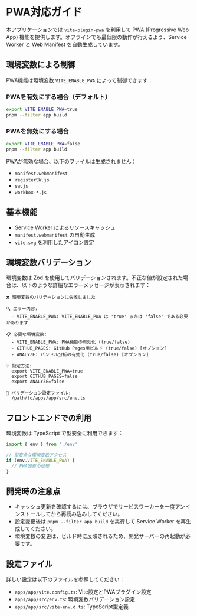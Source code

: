 # PWA対応ガイド

本アプリケーションでは `vite-plugin-pwa` を利用して PWA (Progressive Web App) 機能を提供します。オフラインでも最低限の動作が行えるよう、Service Worker と Web Manifest を自動生成しています。

## 環境変数による制御

PWA機能は環境変数 `VITE_ENABLE_PWA` によって制御できます：

### PWAを有効にする場合（デフォルト）
```bash
export VITE_ENABLE_PWA=true
pnpm --filter app build
```

### PWAを無効にする場合
```bash
export VITE_ENABLE_PWA=false
pnpm --filter app build
```

PWAが無効な場合、以下のファイルは生成されません：
- `manifest.webmanifest`
- `registerSW.js`
- `sw.js`
- `workbox-*.js`

## 基本機能
- Service Worker によるリソースキャッシュ
- `manifest.webmanifest` の自動生成
- `vite.svg` を利用したアイコン設定

## 環境変数バリデーション

環境変数は Zod を使用してバリデーションされます。不正な値が設定された場合は、以下のような詳細なエラーメッセージが表示されます：

```
❌ 環境変数のバリデーションに失敗しました

🔍 エラー内容:
  - VITE_ENABLE_PWA: VITE_ENABLE_PWA は 'true' または 'false' である必要があります

📋 必要な環境変数:
  - VITE_ENABLE_PWA: PWA機能の有効化 (true/false)
  - GITHUB_PAGES: GitHub Pages用ビルド (true/false) [オプション]
  - ANALYZE: バンドル分析の有効化 (true/false) [オプション]

💡 設定方法:
  export VITE_ENABLE_PWA=true
  export GITHUB_PAGES=false
  export ANALYZE=false

📁 バリデーション設定ファイル:
  /path/to/apps/app/src/env.ts
```

## フロントエンドでの利用

環境変数は TypeScript で型安全に利用できます：

```typescript
import { env } from './env'

// 型安全な環境変数アクセス
if (env.VITE_ENABLE_PWA) {
  // PWA固有の処理
}
```

## 開発時の注意点
- キャッシュ更新を確認するには、ブラウザでサービスワーカーを一度アンインストールしてから再読み込みしてください。
- 設定変更後は `pnpm --filter app build` を実行して Service Worker を再生成してください。
- 環境変数の変更は、ビルド時に反映されるため、開発サーバーの再起動が必要です。

## 設定ファイル

詳しい設定は以下のファイルを参照してください：
- `apps/app/vite.config.ts`: Vite設定とPWAプラグイン設定
- `apps/app/src/env.ts`: 環境変数バリデーション設定
- `apps/app/src/vite-env.d.ts`: TypeScript型定義
